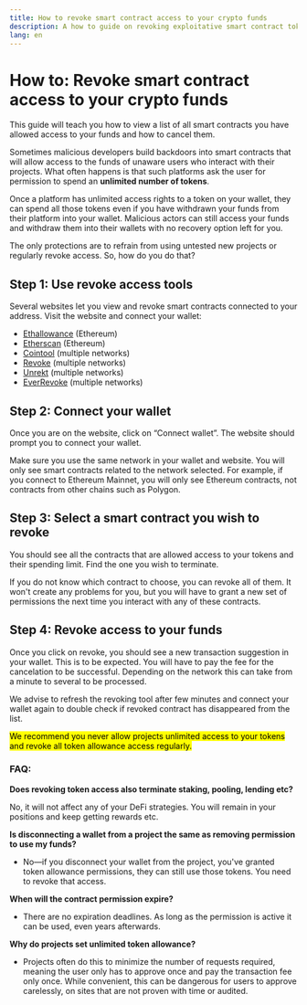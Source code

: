 ```yaml
---
title: How to revoke smart contract access to your crypto funds
description: A how to guide on revoking exploitative smart contract token access
lang: en
---
```


# How to: Revoke smart contract access to your crypto funds

This guide will teach you how to view a list of all smart contracts you have allowed access to your funds and how to cancel them.

Sometimes malicious developers build backdoors into smart contracts that will allow access to the funds of unaware users who interact with their projects. What often happens is that such platforms ask the user for permission to spend an **unlimited number of tokens**.

Once a platform has unlimited access rights to a token on your wallet, they can spend all those tokens even if you have withdrawn your funds from their platform into your wallet. Malicious actors can still access your funds and withdraw them into their wallets with no recovery option left for you.

The only protections are to refrain from using untested new projects or regularly revoke access. So, how do you do that?

## Step 1: Use revoke access tools

Several websites let you view and revoke smart contracts connected to your address. Visit the website and connect your wallet:

- [Ethallowance](https://ethallowance.com/) (Ethereum)
- [Etherscan](https://etherscan.io/tokenapprovalchecker) (Ethereum)
- [Cointool](https://cointool.app/approve/eth) (multiple networks)
- [Revoke](https://revoke.cash/) (multiple networks)
- [Unrekt](https://app.unrekt.net/) (multiple networks)
- [EverRevoke](https://everrise.com/everrevoke/) (multiple networks)

## Step 2: Connect your wallet

Once you are on the website, click on “Connect wallet”. The website should prompt you to connect your wallet.  

Make sure you use the same network in your wallet and website. You will only see smart contracts related to the network selected. For example, if you connect to Ethereum Mainnet, you will only see Ethereum contracts, not contracts from other chains such as Polygon.

## Step 3: Select a smart contract you wish to revoke

You should see all the contracts that are allowed access to your tokens and their spending limit. Find the one you wish to terminate.

If you do not know which contract to choose, you can revoke all of them. It won't create any problems for you, but you will have to grant a new set of permissions the next time you interact with any of these contracts.

## Step 4: Revoke access to your funds

Once you click on revoke, you should see a new transaction suggestion in your wallet. This is to be expected. You will have to pay the fee for the cancelation to be successful. Depending on the network this can take from a minute to several to be processed.

We advise to refresh the revoking tool after few minutes and connect your wallet again to double check if revoked contract has disappeared from the list. 

<mark>We recommend you never allow projects unlimited access to your tokens and revoke all token allowance access regularly.</mark>

### FAQ:

**Does revoking token access also terminate staking, pooling, lending etc?**

No, it will not affect any of your DeFi strategies. You will remain in your positions and keep getting rewards etc.

**Is disconnecting a wallet from a project the same as removing permission to use my funds?**

- No—if you disconnect your wallet from the project, you've granted token allowance permissions, they can still use those tokens. You need to revoke that access.

**When will the contract permission expire?**

- There are no expiration deadlines. As long as the permission is active it can be used, even years afterwards.

**Why do projects set unlimited token allowance?**

- Projects often do this to minimize the number of requests required, meaning the user only has to approve once and pay the transaction fee only once.  While convenient, this can be dangerous for users to approve carelessly, on sites that are not proven with time or audited.
